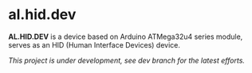 # al.hid.dev

**AL.HID.DEV** is a device based on Arduino ATMega32u4 series module, serves as an HID (Human Interface Devices) device.

*This project is under development, see dev branch for the latest efforts.*
